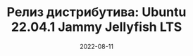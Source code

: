 ---
layout: post
title:  "Релиз дистрибутива: Ubuntu 22.04.1 Jammy Jellyfish LTS"
date: 2022-08-11   
---